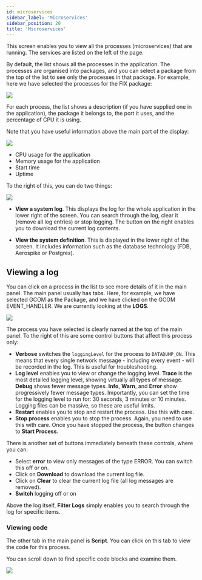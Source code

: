 ```yaml
---
id: microservices
sidebar_label: 'Microservices'
sidebar_position: 20
title: 'Microservices'
---
```


This screen enables you to view all the processes (microservices) that are running. The services are listed on the left of the page.

By default, the list shows all the processes in the application. The processes are organised into packages, and you can select a package from the top of the list to see only the processes in that package. 
For example, here we have selected the processes for the FIX package:

![](/img/con-micro1.png)

For each process, the list shows a description (if you have supplied one in the application), the package it belongs to, the port it uses, and the percentage of CPU it is using.

Note that you have useful information above the main part of the display:

![](/img/con-micro2.png)

* CPU usage for the application
* Memory usage for the application
* Start time
* Uptime


To the right of this, you can do two things:

![](/img/con-micro3.png)


* **View a system log**. This displays the log for the whole application in the lower right of the screen. You can search through the log, clear it (remove all log entries) or stop logging. The button on the right enables you to download the current log contents.

* **View the system definition**. This is displayed in the lower right of the screen. It includes information such as the database technology (FDB, Aerospike or Postgres).

## Viewing a log
You can click on a process in the list to see more details of it in the main panel.
The main panel usually has tabs. Here, for example, we have selected GCOM as the Package, and we have clicked on the GCOM EVENT_HANDLER. We are currently looking at the **LOGS**.

![](/img/con-micro4.png)

The process you have selected is clearly named at the top of the main panel. To the right of this are some control buttons that affect this process only:

* **Verbose** switches the `loggingLevel` for the process to `DATADUMP_ON`. This means that every single network message - including every event - will be recorded in the log. This is useful for troubleshooting.
* **Log level** enables you to view or change the logging level. **Trace** is the most detailed logging level, showing virtually all types of message. **Debug** shows fewer message types. **Info**, **Warn**, and **Error** show progressively fewer message types. Importantly, you can set the time for the logging level to run for: 30 seconds, 3 minutes or 10 minutes. Logging files can be massive, so these are useful limits.
* **Restart** enables you to stop and restart the process. Use this with care.
* **Stop process** enables you to stop the process. Again, you need to use this with care. Once you have stopped the process, the button changes to **Start Process**.

There is another set of buttons immediately beneath these controls, where you can:
* Select **error** to view only messages of the type ERROR. You can switch this off or on.
* Click on **Download** to download the current log file.
* Click on **Clear** to clear the current log file (all log messages are removed).
* **Switch** logging off or on

 Above the log itself, **Filter Logs** simply enables you to search through the log for specific items.

### Viewing code
The other tab in the main panel is **Script**.
You can click on this tab to view the code for this process.

You can scroll down to find specific code blocks and examine them.

![](/img/con-micro5.png)




